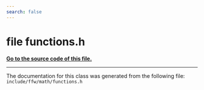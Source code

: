 ```yaml
---
search: false
---
```


# file functions.h

**[Go to the source code of this file.](functions_8h_source.md)**


----------------------------------------
The documentation for this class was generated from the following file: `include/ffw/math/functions.h`
